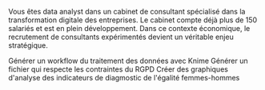 Vous êtes data analyst dans un cabinet de consultant spécialisé dans la transformation digitale des entreprises.
Le cabinet compte déjà plus de 150 salariés et est en plein développement. 
Dans ce contexte économique, le recrutement de consultants expérimentés devient un véritable enjeu stratégique.

Générer un workflow du traitement des données avec Knime
Générer un fichier qui respecte les contraintes du RGPD
Créer des graphiques d'analyse des indicateurs de diagmostic de l'égalité femmes-hommes
